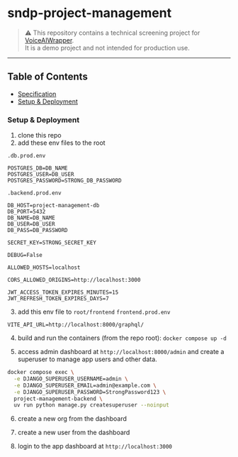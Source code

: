 # sndp-project-management

> ⚠️ This repository contains a technical screening project for [VoiceAIWrapper](https://voiceaiwrapper.com).  
> It is a demo project and not intended for production use.

---

## Table of Contents

- [Specification](./SPEC.md)
- [Setup & Deployment](#setup--deployment)
<!-- - [License](#license) -->

### Setup & Deployment

1. clone this repo
2. add these env files to the root

`.db.prod.env`

```
POSTGRES_DB=DB_NAME
POSTGRES_USER=DB_USER
POSTGRES_PASSWORD=STRONG_DB_PASSWORD
```

`.backend.prod.env`

```
DB_HOST=project-management-db
DB_PORT=5432
DB_NAME=DB_NAME
DB_USER=DB_USER
DB_PASS=DB_PASSWORD

SECRET_KEY=STRONG_SECRET_KEY

DEBUG=False

ALLOWED_HOSTS=localhost

CORS_ALLOWED_ORIGINS=http://localhost:3000

JWT_ACCESS_TOKEN_EXPIRES_MINUTES=15
JWT_REFRESH_TOKEN_EXPIRES_DAYS=7
```

3. add this env file to `root/frontend`
   `frontend.prod.env`

```
VITE_API_URL=http://localhost:8000/graphql/
```

4. build and run the containers (from the repo root): `docker compose up -d`

5. access admin dashboard at `http://localhost:8000/admin` and create a superuser to manage app users and other data.

```bash
docker compose exec \
  -e DJANGO_SUPERUSER_USERNAME=admin \
  -e DJANGO_SUPERUSER_EMAIL=admin@example.com \
  -e DJANGO_SUPERUSER_PASSWORD=StrongPassword123 \
  project-management-backend \
  uv run python manage.py createsuperuser --noinput
```

6. create a new org from the dashboard

7. create a new user from the dashboard

8. login to the app dashboard at `http://localhost:3000`
